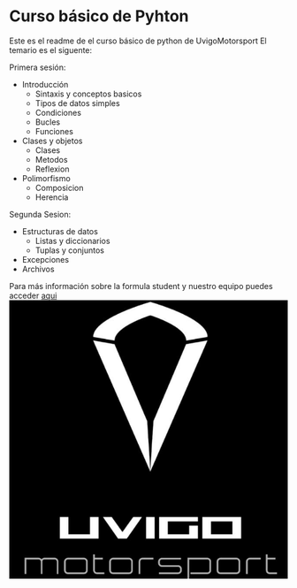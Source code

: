 # Curso básico de Pyhton
Este es el readme de el curso básico de python de UvigoMotorsport
El temario es el siguente:

Primera sesión:
* Introducción 
  * Sintaxis y conceptos basicos
  * Tipos de datos simples
  * Condiciones
  * Bucles
  * Funciones
* Clases y objetos
  * Clases
  * Metodos
  * Reflexion
* Polimorfismo
  * Composicion
  * Herencia

Segunda Sesion:
* Estructuras de datos
  * Listas y diccionarios
  * Tuplas  y conjuntos
* Excepciones
* Archivos

Para más información sobre la formula student y nuestro equipo puedes acceder [aqui](https://es.linkedin.com/company/uvigo-motorsport)
![enter image description here](https://github.com/ElBley/Curso-git/raw/master/images/Logo.png)
